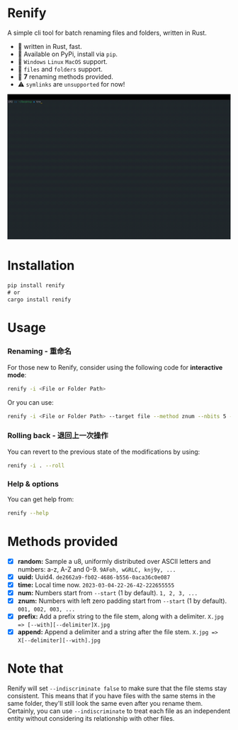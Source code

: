 # Renify
A simple cli tool for batch renaming files and folders, written in Rust.

- 🚀 written in Rust, fast.
- 🎉 Available on PyPi, install via `pip`.
- 🧩 `Windows` `Linux` `MacOS` support.
- 📔 `files` and `folders` support.
- 🎁 **7** renaming methods provided.
- ⚠️ `symlinks` are `unsupported` for now!



![Example GIF](assets/demo.gif)

# Installation
```
pip install renify
# or
cargo install renify
```

# Usage
### Renaming - 重命名
For those new to Renify, consider using the following code for **interactive mode**:
```bash
renify -i <File or Folder Path>
```

Or you can use:
```bash
renify -i <File or Folder Path> --target file --method znum --nbits 5 --recursive false --start 1 -y
```

### Rolling back - 退回上一次操作
You can revert to the previous state of the modifications by using:
```bash
renify -i . --roll
```

### Help & options
You can get help from:
```bash
renify --help
```

# Methods provided
- [x] **random:** Sample a u8, uniformly distributed over ASCII letters and numbers: a-z, A-Z and 0-9. `9AFoh, wGRLC, knj9y, ...`
- [x] **uuid:** Uuid4. `de2662a9-fb02-4686-b556-0aca36c0e087`
- [x] **time:** Local time now. `2023-03-04-22-26-42-222655555`
- [x] **num:**  Numbers start from `--start` (1 by default). `1, 2, 3, ...`
- [x] **znum:** Numbers with left zero padding start from `--start` (1 by default). `001, 002, 003, ...`
- [x] **prefix:** Add a prefix string to the file stem, along with a delimiter. `X.jpg => [--with][--delimiter]X.jpg`
- [x] **append:** Append a delimiter and a string after the file stem. `X.jpg => X[--delimiter][--with].jpg`

# Note that
Renify will set `--indiscriminate false` to make sure that the file stems stay consistent. This means that if you have files with the same stems in the same folder, they'll still look the same even after you rename them. Certainly, you can use `--indiscriminate` to treat each file as an independent entity without considering its relationship with other files.
